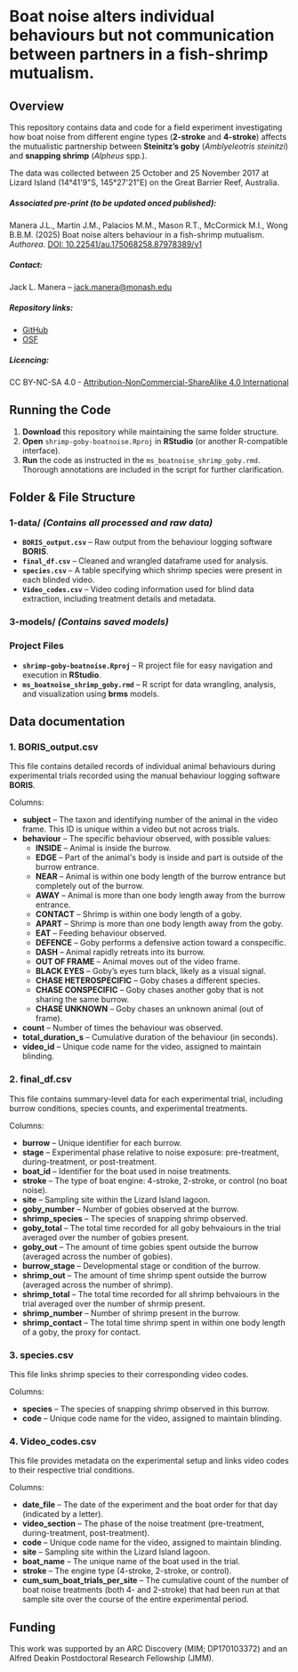 # Boat noise alters individual behaviours but not communication between partners in a fish-shrimp mutualism.


## Overview  

This repository contains data and code for a field experiment investigating how boat noise from different engine types (**2-stroke** and **4-stroke**) affects the mutualistic partnership between **Steinitz’s goby** (*Amblyeleotris steinitzi*) and **snapping shrimp** (*Alpheus* spp.).  

The data was collected between 25 October and 25 November 2017 at Lizard Island (14°41'9"S, 145°27'21"E) on the Great Barrier Reef, Australia.

##### Associated pre-print (to be updated onced published): 
Manera J.L., Martin J.M., Palacios M.M., Mason R.T., McCormick M.I., Wong B.B.M. (2025) Boat noise alters behaviour in a fish-shrimp mutualism. *Authorea*. [DOI: 10.22541/au.175068258.87978389/v1](https://doi.org/10.22541/au.175068258.87978389/v1)

##### Contact:
Jack L. Manera – [jack.manera@monash.edu](mailto:jack.manera@monash.edu)

##### Repository links:
- [GitHub](https://github.com/JLManera/shrimp_goby_boatnoise)
- [OSF](https://osf.io/3x5yf/?view_only=dff0b2d2661142f7bab5e4d69cdbd75a)

##### Licencing:
CC BY-NC-SA 4.0 - [Attribution-NonCommercial-ShareAlike 4.0 International](https://creativecommons.org/licenses/by-nc-sa/4.0/)

## Running the Code  

1. **Download** this repository while maintaining the same folder structure.  
2. **Open** `shrimp-goby-boatnoise.Rproj` in **RStudio** (or another R-compatible interface).  
3. **Run** the code as instructed in the `ms_boatnoise_shrimp_goby.rmd`. Thorough annotations are included in the script for further clarification.  

## Folder & File Structure  

### **1-data/** _(Contains all processed and raw data)_  
- **`BORIS_output.csv`** – Raw output from the behaviour logging software **BORIS**.  
- **`final_df.csv`** – Cleaned and wrangled dataframe used for analysis.  
- **`species.csv`** – A table specifying which shrimp species were present in each blinded video.  
- **`Video_codes.csv`** – Video coding information used for blind data extraction, including treatment details and metadata.  

### **3-models/** _(Contains saved models)_  

### **Project Files**  
- **`shrimp-goby-boatnoise.Rproj`** – R project file for easy navigation and execution in **RStudio**.  
- **`ms_boatnoise_shrimp_goby.rmd`** – R script for data wrangling, analysis, and visualization using **brms** models. 

## Data documentation

### 1. BORIS_output.csv

This file contains detailed records of individual animal behaviours during experimental trials recorded using the manual behaviour logging software **BORIS**.

Columns:

- **subject** – The taxon and identifying number of the animal in the video frame. This ID is unique within a video but not across trials.
- **behaviour** – The specific behaviour observed, with possible values:
  - **INSIDE** – Animal is inside the burrow.
  - **EDGE** – Part of the animal's body is inside and part is outside of the burrow entrance.
  - **NEAR** – Animal is within one body length of the burrow entrance but completely out of the burrow.
  - **AWAY** – Animal is more than one body length away from the burrow entrance.
  - **CONTACT** – Shrimp is within one body length of a goby.
  - **APART** – Shrimp is more than one body length away from the goby.
  - **EAT** – Feeding behaviour observed.
  - **DEFENCE** – Goby performs a defensive action toward a conspecific.
  - **DASH** – Animal rapidly retreats into its burrow.
  - **OUT OF FRAME** – Animal moves out of the video frame.
  - **BLACK EYES** – Goby’s eyes turn black, likely as a visual signal.
  - **CHASE HETEROSPECIFIC** – Goby chases a different species.
  - **CHASE CONSPECIFIC** – Goby chases another goby that is not sharing the same burrow.
  - **CHASE UNKNOWN** – Goby chases an unknown animal (out of frame).
- **count** – Number of times the behaviour was observed.
- **total_duration_s** – Cumulative duration of the behaviour (in seconds).
- **video_id** – Unique code name for the video, assigned to maintain blinding.

### 2. final_df.csv

This file contains summary-level data for each experimental trial, including burrow conditions, species counts, and experimental treatments.

Columns:

- **burrow** – Unique identifier for each burrow.
- **stage** – Experimental phase relative to noise exposure: pre-treatment, during-treatment, or post-treatment.
- **boat_id** – Identifier for the boat used in noise treatments.
- **stroke** – The type of boat engine: 4-stroke, 2-stroke, or control (no boat noise).
- **site** – Sampling site within the Lizard Island lagoon.
- **goby_number** – Number of gobies observed at the burrow.
- **shrimp_species** – The species of snapping shrimp observed.
- **goby_total** – The total time recorded for all goby behvaiours in the trial averaged over the number of gobies present.
- **goby_out** – The amount of time gobies spent outside the burrow (averaged across the number of gobies).
- **burrow_stage** – Developmental stage or condition of the burrow.
- **shrimp_out** – The amount of time shrimp spent outside the burrow (averaged across the number of shrimp).
- **shrimp_total** – The total time recorded for all shrimp behvaiours in the trial averaged over the number of shrmip present.
- **shrimp_number** – Number of shrimp present in the burrow.
- **shrimp_contact** – The total time shrimp spent in within one body length of a goby, the proxy for contact.

### 3. species.csv

This file links shrimp species to their corresponding video codes.

Columns:

- **species** – The species of snapping shrimp observed in this burrow.
- **code** – Unique code name for the video, assigned to maintain blinding.

### 4. Video_codes.csv

This file provides metadata on the experimental setup and links video codes to their respective trial conditions. 

Columns:

- **date_file** – The date of the experiment and the boat order for that day (indicated by a letter).
- **video_section** – The phase of the noise treatment (pre-treatment, during-treatment, post-treatment).
- **code** – Unique code name for the video, assigned to maintain blinding.
- **site** – Sampling site within the Lizard Island lagoon.
- **boat_name** – The unique name of the boat used in the trial.
- **stroke** – The engine type (4-stroke, 2-stroke, or control).
- **cum_sum_boat_trials_per_site** – The cumulative count of the number of boat noise treatments (both 4- and 2-stroke) that had been run at that sample site over the course of the entire experimental period.

## Funding

This work was supported by an ARC Discovery (MIM; DP170103372) and an Alfred Deakin Postdoctoral Research Fellowship (JMM).






